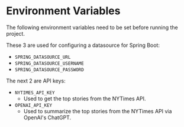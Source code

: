 # Environment Variables

The following environment variables need to be set before running the project.

These 3 are used for configuring a datasource for Spring Boot:

- `SPRING_DATASOURCE_URL`
- `SPRING_DATASOURCE_USERNAME`
- `SPRING_DATASOURCE_PASSWORD`

The next 2 are API keys:

- `NYTIMES_API_KEY`
    - Used to get the top stories from the NYTimes API.
- `OPENAI_API_KEY`
    - Used to summarize the top stories from the NYTimes API via OpenAI's ChatGPT.
